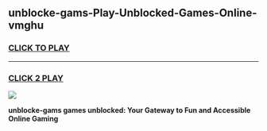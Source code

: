 
## unblocke-gams-Play-Unblocked-Games-Online-vmghu
<h3>
<a href="https://premium76.site?title=unblocke-gams&ref=24A">CLICK TO PLAY</a></h3>
<hr>

<h3>
<a href="https://premium76.site?title=unblocke-gams&ref=24A">CLICK 2 PLAY</a>
  
</h3>

<a href="https://premium76.site?title=unblocke-gams&ref=24A"><img src="https://clearcache.store/games.png"></a>


**unblocke-gams games unblocked: Your Gateway to Fun and Accessible Online Gaming**
